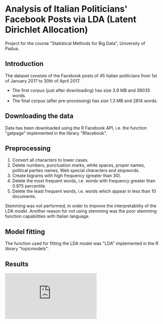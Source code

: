 # Analysis of Italian Politicians' Facebook Posts via LDA (Latent Dirichlet Allocation)
Project for the course "Statistical Methods for Big Data", University of Padua.

## Introduction
The dataset consists of the Facebook posts of 45 Italian politicians from 1st of January 2017 to 30th of April 2017.
- The first corpus (just after downloading) has size 3.9 MB and 39035 words.
- The final corpus (after pre-processing) has size 1.3 MB and 2814 words.

## Downloading the data
Data has been downloaded using the R Facebook API, i.e. the function "getpage" implemented in the library "Rfacebook".

## Preprocessing
1. Convert all characters to lower cases.
2. Delete numbers, punctuation marks, white spaces, proper names, political parties names, Web special characters and stopwords.
3. Create bigrams with high frequency (greater than 30).
4. Delete the most frequent words, i.e. words with frequency greater than 0.975 percentile.
5. Delete the least frequent words, i.e. words which appear in less than 10 documents.

Stemming was not performed, in order to improve the interpretability of the LDA model. Another reason for not using stemming was the poor stemming function capabilities with Italian language.

## Model fitting
The function used for fitting the LDA model was "LDA" implemented in the R library "topicmodels".

## Results
![alt text](https://github.com/rmenoli/LDA-facebook-post/blob/master/images/Result1.pdf)
